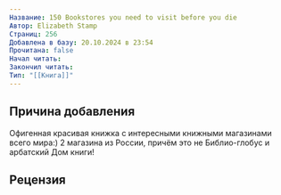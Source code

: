 ```yaml
---
Название: 150 Bookstores you need to visit before you die
Автор: Elizabeth Stamp
Страниц: 256
Добавлена в базу: 20.10.2024 в 23:54
Прочитана: false
Начал читать: 
Закончил читать: 
Тип: "[[Книга]]"
---
```

## Причина добавления

Офигенная красивая книжка с интересными книжными магазинами всего мира:) 2 магазина из России, причём это не Библио-глобус и арбатский Дом книги!

## Рецензия
